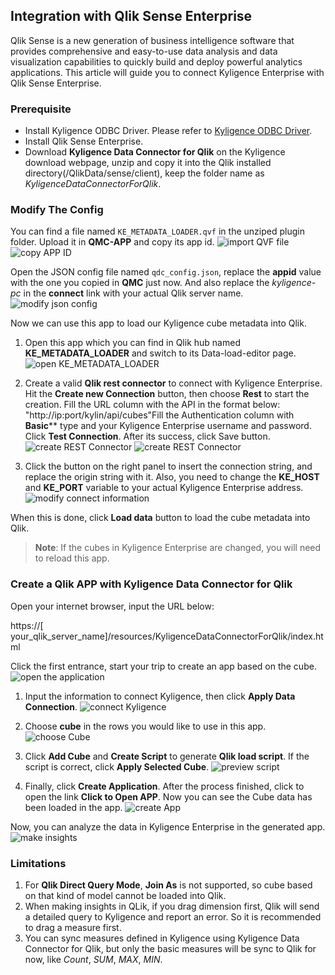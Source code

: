 ## Integration with Qlik Sense Enterprise

Qlik Sense is a new generation of business intelligence software that provides comprehensive and easy-to-use data analysis and data visualization capabilities to quickly build and deploy powerful analytics applications. This article will guide you to connect Kyligence Enterprise with Qlik Sense Enterprise.

### Prerequisite
* Install Kyligence ODBC Driver. Please refer to [Kyligence ODBC Driver](../driver/kyligence_odbc.en.md).
* Install Qlik Sense Enterprise.
* Download **Kyligence Data Connector for Qlik** on the Kyligence download webpage, unzip and copy it into the Qlik installed directory(/QlikData/sense/client), keep the folder name as *KyligenceDataConnectorForQlik*.


### Modify The Config

You can find a file named `KE_METADATA_LOADER.qvf` in the unziped plugin folder. Upload it in **QMC-APP** and copy its app id.
![import QVF file](images/Qlik/qse-001.png)
![copy APP ID](images/Qlik/qse-002.png)

Open the JSON config file named `qdc_config.json`, replace the **appid** value with the one you copied in **QMC** just now. And also replace the *kyligence-pc* in the **connect** link with your actual Qlik server name.
![modify json config](images/Qlik/qse-004.png)

Now we can use this app to load our Kyligence cube metadata into Qlik.

1. Open this app which you can find in Qlik hub named **KE_METADATA_LOADER** and switch to its Data-load-editor page.
![open KE_METADATA_LOADER](images/Qlik/qse-005.png)

2. Create a valid **Qlik rest connector** to connect with Kyligence Enterprise. Hit the **Create new Connection** button, then choose **Rest** to start the creation. Fill the URL column with the API in the format below: "http://ip:port/kylin/api/cubes"Fill the Authentication column with **Basic**** type and your Kyligence Enterprise username and password. Click **Test Connection**. After its success, click Save button.
![create REST Connector](images/Qlik/qse-003.png)
![create REST Connector](images/Qlik/qse-006.png)

3. Click the button on the right panel to insert the connection string, and replace the origin string with it. Also, you need to change the **KE_HOST** and **KE_PORT** variable to your actual Kyligence Enterprise address.
![modify connect information](images/Qlik/qse-007.png)

When this is done, click **Load data** button to load the cube metadata into Qlik.
>**Note**: If the cubes in Kyligence Enterprise are changed, you will need to reload this app.

### Create a Qlik APP with Kyligence Data Connector for Qlik

Open your internet browser, input the URL below:

https://[ your_qlik_server_name]/resources/KyligenceDataConnectorForQlik/index.html

Click the first entrance, start your trip to create an app based on the cube.
![open the application](images/Qlik/qse-009.png)

1. Input the information to connect Kyligence, then click **Apply Data Connection**.
![connect Kyligence](images/Qlik/qse-010.png)

2. Choose **cube** in the rows you would like to use in this app. 
![choose Cube](images/Qlik/qse-011.png)

3. Click **Add Cube** and **Create Script** to generate **Qlik load script**. If the script is correct, click **Apply Selected Cube**.
![preview script](images/Qlik/qse-013.png)

4. Finally, click **Create Application**. After the process finished, click to open the link **Click to Open APP**. Now you can see the Cube data has been loaded in the app.
![create App](images/Qlik/qse-012.png)

Now, you can analyze the data in Kyligence Enterprise in the generated app.
![make insights](images/Qlik/qse-014.png)


### Limitations

1. For **Qlik Direct Query Mode**, **Join As** is not supported, so cube based on that kind of model cannot be loaded into Qlik.
2. When making insights in QLik, if you drag dimension first, Qlik will send a detailed query to Kyligence and report an error. So it is recommended to drag a measure first.
3. You can sync measures defined in Kyligence using Kyligence Data Connector for Qlik, but only the basic measures will be sync to Qlik for now, like *Count*, *SUM*, *MAX*, *MIN*.
